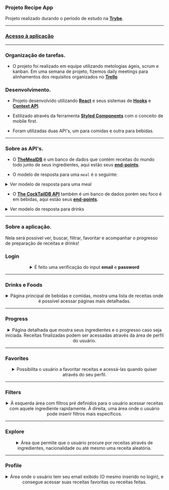
### Projeto Recipe App

Projeto realizado durando o período de estudo na **[Trybe][trybe]**.
<hr>

### [Acesso à aplicação](https://vhbs-recipes.vercel.app/)
<hr>


### Organização de tarefas.
- O projeto foi realizado em equipe utilizando metologias ágeis, scrum e kanban. Em uma semana de projeto, fizemos daily meetings para alinhamentos dos requisitos organizados no **[Trello](https://trello.com/)**

### Desenvolvimento.
- Projeto desenvolvido utilizando **[React][react]** e seus sistemas de **[Hooks][hooks]** e **[Context API][context]**.

- Estilizado através da ferramenta **[Styled Components][styled]** com o conceito de mobile first.

- Foram utilizadas duas API's, um para comidas e outra para bebidas.

<hr>

### Sobre as API's.

- O **[TheMealDB](https://www.themealdb.com/)** é um banco de dados que contém receitas do mundo todo junto de seus ingredientes, aqui estão seus **[end-points](https://www.themealdb.com/api.php)**.

- O modelo de resposta para uma `meal` é o seguinte:
<details>
    <summary>Ver modelo de resposta para uma meal</summary>

  ```json
    {
      "meals":[
          {
            "idMeal":"52882",
            "strMeal":"Three Fish Pie",
            "strDrinkAlternate":null,
            "strCategory":"Seafood",
            "strArea":"British",
            "strInstructions":"Preheat the oven to 200C\/400F\/Gas 6 (180C fan).\r\nPut the potatoes into a saucepan of cold salted water. Bring up to the boil and simmer until completely tender. Drain well and then mash with the butter and milk. Add pepper and taste to check the seasoning. Add salt and more pepper if necessary.\r\nFor the fish filling, melt the butter in a saucepan, add the leeks and stir over the heat. Cover with a lid and simmer gently for 10 minutes, or until soft. Measure the flour into a small bowl. Add the wine and whisk together until smooth.\r\nAdd the milk to the leeks, bring to the boil and then add the wine mixture. Stir briskly until thickened. Season and add the parsley and fish. Stir over the heat for two minutes, then spoon into an ovenproof casserole. Scatter over the eggs. Allow to cool until firm.\r\nSpoon the mashed potatoes over the fish mixture and mark with a fork. Sprinkle with cheese.\r\nBake for 30-40 minutes, or until lightly golden-brown on top and bubbling around the edges.",
            "strMealThumb":"https:\/\/www.themealdb.com\/images\/media\/meals\/spswqs1511558697.jpg",
            "strTags":"Fish,Seafood,Dairy,Pie",
            "strYoutube":"https:\/\/www.youtube.com\/watch?v=Ds1Jb8H5Sg8",
            "strIngredient1":"Potatoes",
            "strIngredient2":"Butter",
            "strIngredient3":"Milk",
            "strIngredient4":"Gruy\u00e8re",
            "strIngredient5":"Butter",
            "strIngredient6":"Leek",
            "strIngredient7":"Plain Flour",
            "strIngredient8":"White Wine",
            "strIngredient9":"Milk",
            "strIngredient10":"Parsley",
            "strIngredient11":"Salmon",
            "strIngredient12":"Haddock",
            "strIngredient13":"Smoked Haddock",
            "strIngredient14":"Eggs",
            "strIngredient15":"",
            "strIngredient16":"",
            "strIngredient17":"",
            "strIngredient18":"",
            "strIngredient19":"",
            "strIngredient20":"",
            "strMeasure1":"1kg",
            "strMeasure2":"Knob",
            "strMeasure3":"Dash",
            "strMeasure4":"50g",
            "strMeasure5":"75g",
            "strMeasure6":"2 sliced",
            "strMeasure7":"75g",
            "strMeasure8":"150ml",
            "strMeasure9":"568ml",
            "strMeasure10":"2 tbs chopped",
            "strMeasure11":"250g",
            "strMeasure12":"250g",
            "strMeasure13":"250g",
            "strMeasure14":"6",
            "strMeasure15":"",
            "strMeasure16":"",
            "strMeasure17":"",
            "strMeasure18":"",
            "strMeasure19":"",
            "strMeasure20":"",
            "strSource":"https:\/\/www.bbc.co.uk\/food\/recipes\/three_fish_pie_58875",
            "dateModified":null
          }
      ]
    }
  ```
  </details>
  
- O **[The CockTailDB API](https://www.thecocktaildb.com/)** também é um banco de dados porém seu foco é em bebidas, aqui estão seus **[end-points](https://www.thecocktaildb.com/api.php)**.

 <details>
    <summary>Ver modelo de resposta para drinks</summary>

  ```json
    {
      "drinks":[
          {
            "idDrink":"17256",
            "strDrink":"Martinez 2",
            "strDrinkAlternate":null,
            "strDrinkES":null,
            "strDrinkDE":null,
            "strDrinkFR":null,
            "strDrinkZH-HANS":null,
            "strDrinkZH-HANT":null,
            "strTags":null,
            "strVideo":null,
            "strCategory":"Cocktail",
            "strIBA":null,
            "strAlcoholic":"Alcoholic",
            "strGlass":"Cocktail glass",
            "strInstructions":"Add all ingredients to a mixing glass and fill with ice.\r\n\r\nStir until chilled, and strain into a chilled coupe glass.",
            "strInstructionsES":null,
            "strInstructionsDE":"Alle Zutaten in ein Mischglas geben und mit Eis f\u00fcllen. Bis zum Abk\u00fchlen umr\u00fchren und in ein gek\u00fchltes Coup\u00e9glas abseihen.",
            "strInstructionsFR":null,
            "strInstructionsZH-HANS":null,
            "strInstructionsZH-HANT":null,
            "strDrinkThumb":"https:\/\/www.thecocktaildb.com\/images\/media\/drink\/fs6kiq1513708455.jpg",
            "strIngredient1":"Gin",
            "strIngredient2":"Sweet Vermouth",
            "strIngredient3":"Maraschino Liqueur",
            "strIngredient4":"Angostura Bitters",
            "strIngredient5":null,
            "strIngredient6":null,
            "strIngredient7":null,
            "strIngredient8":null,
            "strIngredient9":null,
            "strIngredient10":null,
            "strIngredient11":null,
            "strIngredient12":null,
            "strIngredient13":null,
            "strIngredient14":null,
            "strIngredient15":null,
            "strMeasure1":"1 1\/2 oz",
            "strMeasure2":"1 1\/2 oz",
            "strMeasure3":"1 tsp",
            "strMeasure4":"2 dashes",
            "strMeasure5":null,
            "strMeasure6":null,
            "strMeasure7":null,
            "strMeasure8":null,
            "strMeasure9":null,
            "strMeasure10":null,
            "strMeasure11":null,
            "strMeasure12":null,
            "strMeasure13":null,
            "strMeasure14":null,
            "strMeasure15":null,
            "strCreativeCommonsConfirmed":"No",
            "dateModified":"2017-12-19 18:34:15"
          }
      ]
    }
  ```
  </details>
<hr>

### Sobre a aplicação.
Nela será possível ver, buscar, filtrar, favoritar e acompanhar o progresso de preparação de receitas e drinks!
 
### Login
<details align="center">
	<summary> É feito uma verificação do input <strong>email</strong> e <strong>password</strong></summary>

<img align="center" src="https://raw.githubusercontent.com/VHBS/portifolio-recipies/main/recipes-app-gifs/1-Login.gif" />

</details>
<hr>

### Drinks e Foods

<details align="center">
	<summary> Página principal de bebidas e comidas, mostra uma lista de receitas onde é possível acessar páginas mais detalhadas.</summary>

<br />
<details align="center">
	<summary>Drinks </summary>
	
<img src="https://github.com/VHBS/portifolio-recipies/blob/main/recipes-app-gifs/2-PrincipalDrink.gif?raw=true" />
</details>

<details align="center">
	<summary>Foods </summary>
	
<img src="https://github.com/VHBS/portifolio-recipies/blob/main/recipes-app-gifs/2-PrincipalFood.gif?raw=true" />
</details>
</details>
<hr />

### Progress 

<details  align="center">
	<summary> Página detalhada que mostra seus ingredientes e o progresso caso seja iniciada. Receitas finalizadas podem ser acessadas através da área de perfil do usuário. </summary>

<br />

<img align="left" src="https://github.com/VHBS/portifolio-recipies/blob/main/recipes-app-gifs/3-ProgressDrink.gif?raw=true" />

<img align="rigth" src="https://github.com/VHBS/portifolio-recipies/blob/main/recipes-app-gifs/3-ProgressFood.gif?raw=true" />
</details>
<hr />

### Favorites 

<details align="center">
	<summary> Possibilita o usuário a favoritar receitas e acessá-las quando quiser através do seu perfil. </summary>

<br />

<img align="center" src="https://github.com/VHBS/portifolio-recipies/blob/main/recipes-app-gifs/4-Favorites.gif?raw=true" />
</details>
<hr />

### Filters 

<details  align="center">
	<summary> À esquerda área com filtros pré definidos para o usuário acessar receitas com aquele ingrediente rapidamente.
	À direita, uma área onde o usuário pode inserir filtros mais específicos.
</summary>

<br />
<img align="left" src="https://github.com/VHBS/portifolio-recipies/blob/main/recipes-app-gifs/5-Filters.gif?raw=true" />

<img align="rigth" src="https://github.com/VHBS/portifolio-recipies/blob/main/recipes-app-gifs/Filtros.gif?raw=true" />
</details>

<hr />

### Explore 

<details  align="center">
	<summary> Área que permite que o usuário procure por receitas através de ingredientes, nacionalidade ou até mesmo uma receita aleatória. </summary>

<br />

<img align="center" src="https://github.com/VHBS/portifolio-recipies/blob/main/recipes-app-gifs/6-Explore.gif?raw=true" />
</details>

<hr />

### Profile 

<details align="center">
	<summary> Área onde o usuário tem seu email exibido (O mesmo inserido no login), e consegue acessar suas receitas favoritas ou receitas feitas. </summary>

<br />

<img align="center" src="https://github.com/VHBS/portifolio-recipies/blob/main/recipes-app-gifs/6-Explore.gif?raw=true" />

</details>


[trybe]: https://www.betrybe.com/?utm_source=trybe.com.br
[react]: https://pt-br.reactjs.org/
[hooks]: https://pt-br.reactjs.org/docs/hooks-intro.html
[context]: https://pt-br.reactjs.org/docs/context.html
[styled]: https://styled-components.com/
